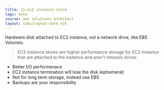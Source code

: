 ```yaml
---
title: 11.ec2 instance-store
tags: note
course: aws solutions architect
layout: subs/layout-note.njk
---
```

Hardware disk attached to EC2 instance, *not* a network drive, like EBS Volumes.

> EC2 instance stores are higher performance storage for EC2 instance that are attached to the instance and aren't network drives

- Better I/O performenace
- EC2 instance termination will lose the disk (ephemeral)
- Not for long term storage, instead use EBS
- Backups are your responsibility
